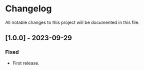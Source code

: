# Changelog

All notable changes to this project will be documented in this file.

## [1.0.0] - 2023-09-29

### Fixed

- First release.
